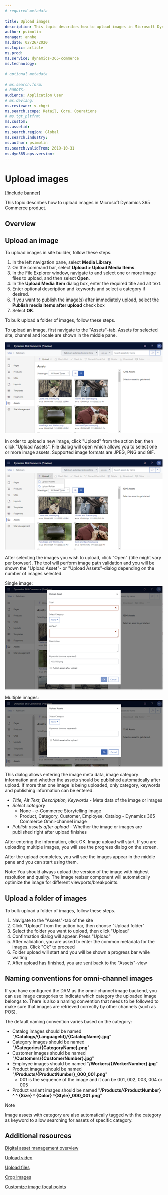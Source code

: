```yaml
---
# required metadata

title: Upload images
description: This topic describes how to upload images in Microsoft Dynamics 365 Commerce product.
author: psimolin
manager: annbe
ms.date: 02/26/2020
ms.topic: article
ms.prod: 
ms.service: dynamics-365-commerce
ms.technology: 

# optional metadata

# ms.search.form: 
# ROBOTS: 
audience: Application User
# ms.devlang: 
ms.reviewer: v-chgri
ms.search.scope: Retail, Core, Operations
# ms.tgt_pltfrm: 
ms.custom: 
ms.assetid: 
ms.search.region: Global
ms.search.industry: 
ms.author: psimolin
ms.search.validFrom: 2019-10-31
ms.dyn365.ops.version: 
---
```


# Upload images

[!include [banner](../includes/banner.md)]

This topic describes how to upload images in Microsoft Dynamics 365 Commerce product.

## Overview


## Upload an image

To upload images in site builder, follow these steps.

1. In the left navigation pane, select **Media Library**.
1. On the command bar, select **Upload \> Upload Media Items**.
1. In the File Explorer window, navigate to and select one or more image files to upload, and then select **Open**.
1. In the **Upload Media Item** dialog box, enter the required title and alt text.
1. Enter optional description and keywords and select a category if desired. 
1. If you want to publish the image(s) after immediately upload, select the **Publish media items after upload** check box
1. Select **OK**.

To bulk upload a folder of images, follow these steps.

To upload an image, first navigate to the "Assets"-tab. Assets for selected site, channel and locale are shown in the middle pane.

![Assets tab](./media/dam-screenshot1.png)

In order to upload a new image, click "Upload" from the action bar, then click "Upload Assets". File dialog will open which allows you to select one or more image assets. Supported image formats are JPEG, PNG and GIF.

![Upload](./media/dam-screenshot2.png)

After selecting the images you wish to upload, click "Open" (title might vary per browser). The tool will perform image path validation and you will be shown the "Upload Asset"- or "Upload Assets"-dialog depending on the number of images selected.

Single image:
![Single image](./media/dam-screenshot3.png)

Multiple images:
![Multiple images](./media/dam-screenshot4.png)

This dialog allows entering the image meta data, image category information and whether the assets should be published automatically after upload. If more than one image is being uploaded, only category, keywords and publishing information can be entered.

* *Title, Alt Text, Description, Keywords* - Meta data of the image or images
* *Select category*
	* None - e-Commerce Storytelling image
	* Product, Category, Customer, Employee, Catalog - Dynamics 365 Commerce Omni-channel image
* *Publish assets after upload* - Whether the image or images are published right after upload finishes

After entering the information, click OK. Image upload will start. If you are uploading multiple images, you will see the progress dialog on the screen.

After the upload completes, you will see the images appear in the middle pane and you can start using them.

Note: You should always upload the version of the image with highest resolution and quality. The image resizer component will automatically optimize the image for different viewports/breakpoints.

## Upload a folder of images

To bulk upload a folder of images, follow these steps.

1. Navigate to the "Assets"-tab of the site
1. Click "Upload" from the action bar, then choose "Upload folder"
1. Select the folder you want to upload, then click "Upload"
1. Confirmation dialog will appear. Press "Upload"
1. After validation, you are asked to enter the common metadata for the images. Click "Ok" to proceed
1. Folder upload will start and you will be shown a progress bar while waiting
1. After upload has finished, you are sent back to the "Assets"-view

## Naming conventions for omni-channel images 

If you have configured the DAM as the omni-channel image backend, you can use image categories to indicate which category the uploaded image belongs to. There is also a naming convention that needs to be followed to make sure that images are retrieved correctly by other channels (such as POS).

The default naming convention varies based on the category:
* Catalog images should be named "**/Catalogs/\{LanguageId\}/\{CatalogName\}.jpg**"
* Category images should be named "**/Categories/\{CategoryName\}.png**"
* Customer images should be named "**/Customers/\{CustomerNumber\}.jpg**"
* Employee images should be named "**/Workers/\{WorkerNumber\}.jpg**"
* Product images should be named "**/Products/\{ProductNumber\}_000_001.png**"
	* 001 is the sequence of the image and it can be 001, 002, 003, 004 or 005
* Product variant images should be named "**/Products/\{ProductNumber\} ^ ^ \{Size\} ^ \{Color\} ^\{Style\}_000_001.png**"

> [!NOTE]
> Image assets with category are also automatically tagged with the category as keyword to allow searching for assets of specific category.

## Additional resources

[Digital asset management overview](dam-overview.md)

[Upload video](dam-upload-video.md)

[Upload files](dam-upload-files.md)

[Crop images](dam-crop-images.md)

[Customize image focal points](dam-custom-focal-point.md)
